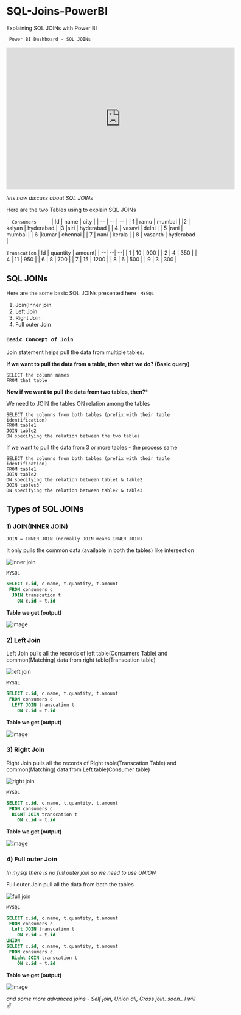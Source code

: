 # SQL-Joins-PowerBI
Explaining SQL JOINs with Power BI 

` Power BI Dashboard - SQL JOINs`
<iframe width="600" height="373.5"
 src="https://app.powerbi.com/view?r=eyJrIjoiZmY5YjM1NzItMjhiOC00NTc1LWE1ODUtMGM5ZmM1NmJhNjUwIiwidCI6ImU5ZjMyNWZkLTkzMjYtNDJjNi1iNGNjLTBlZmJhNWQ4OTE3OCJ9&pageName=ReportSection" frameborder="0" allowFullScreen="true">
</iframe>

*lets now discuss about SQL JOINs*

Here are the two Tables using to explain SQL JOINs
<br/> 

`   Consumers      `
| Id	| name	| city |
| -- | -- | -- |
| 1	| ramu |	mumbai |
|2 |	kalyan |	hyderabad |
|3	|siri	| hyderabad |
| 4	| vasavi	| delhi |
| 5	|rani	| mumbai |
| 6	|kumar	| chennai |
| 7 |	nani |	kerala |
| 8	| vasanth |	hyderabad |
<br/> 

   `Transcation`
| Id | quantity | amount|
| --| --| --|
| 1 | 10 | 900 |
| 2 | 4 | 350 |
| 4 | 11 | 950 |
| 6 | 8 | 700 |
| 7 | 15 | 1200 |
| 8 | 6 | 500 |
| 9 | 3 | 300 |


## SQL JOINs

Here are the some basic SQL JOINs presented here ` MYSQL`
1. Join(Inner join
2. Left Join 
3. Right Join 
4. Full outer Join 

### `Basic Concept of Join`

Join statement helps pull the data from multiple tables.

**If we want to pull the data from a table, then what we do?  (Basic query)**

```
SELECT the column names
FROM that table
```
**Now if we want to pull the data from two tables, then?***

We need to JOIN the tables ON relation among the tables

``` 
SELECT the columns from both tables (prefix with their table identification)
FROM table1
JOIN table2
ON specifying the relation between the two tables 
```

If we want to pull the data from 3 or more tables - the process same
```
SELECT the columns from both tables (prefix with their table identification)
FROM table1
JOIN table2
ON specifying the relation between table1 & table2
JOIN tables3
ON specifying the relation between table2 & table3
```

## Types of SQL JOINs

### 1) JOIN(INNER JOIN)

`JOIN = INNER JOIN (normally JOIN means INNER JOIN)`

It only pulls the common data (available in both the tables) like intersection 

![inner join](https://user-images.githubusercontent.com/92777166/138407773-d717cd79-3ac0-438a-9019-160d69fab817.jpg)

`MYSQL`
```sql
SELECT c.id, c.name, t.quantity, t.amount
 FROM consumers c
  JOIN transcation t
    ON c.id = t.id
```

**Table we get (output)**

![image](https://user-images.githubusercontent.com/92777166/138411157-fea5f79c-a377-491d-9de6-40870cc9d48c.png)


### 2) Left Join 

Left Join pulls all the records of left table(Consumers Table) and common(Matching) data from right table(Transcation table)

![left join](https://user-images.githubusercontent.com/92777166/138409656-de101452-5636-4c7f-a4ed-d0fa1bcf2a4a.jpg)

`MYSQL`

```sql
SELECT c.id, c.name, t.quantity, t.amount
 FROM consumers c
  LEFT JOIN transcation t
    ON c.id = t.id
```

**Table we get (output)**

![image](https://user-images.githubusercontent.com/92777166/138410861-2a7cee85-62e4-4dc8-8f98-4b997998c192.png)


### 3) Right Join

Right Join pulls all the records of Right table(Transcation Table) and common(Matching) data from Left table(Consumer table)

![right join](https://user-images.githubusercontent.com/92777166/138411976-d04ac658-be12-4e6d-86e9-6442e508c23b.jpg)

`MYSQL`

```sql
SELECT c.id, c.name, t.quantity, t.amount
 FROM consumers c
  RIGHT JOIN transcation t
    ON c.id = t.id
```

**Table we get (output)**

![image](https://user-images.githubusercontent.com/92777166/138411605-8495b254-d4b0-4e8d-a059-2807b3ef8e0c.png)

### 4) Full outer Join 

*In mysql there is no full outer join so we need to use UNION*

Full outer Join pull all the data from both the tables

![full join](https://user-images.githubusercontent.com/92777166/138411908-58c5f5bd-57a6-499b-8ff3-d50e4624495e.jpg)

`MYSQL`

```sql
SELECT c.id, c.name, t.quantity, t.amount
 FROM consumers c
  Left JOIN transcation t
    ON c.id = t.id
UNION
SELECT c.id, c.name, t.quantity, t.amount
 FROM consumers c
  Right JOIN transcation t
    ON c.id = t.id
```

**Table we get (output)**

![image](https://user-images.githubusercontent.com/92777166/138412462-2ecc0cd4-fa8d-431c-b287-674a77d596ac.png)


*and some more advanced joins - Self join, Union all, Cross join. soon.. I will ✌️*

